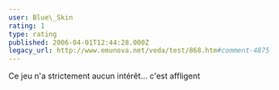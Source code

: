 ```yaml
---
user: Blue\_Skin
rating: 1
type: rating
published: 2006-04-01T12:44:28.000Z
legacy_url: http://www.emunova.net/veda/test/868.htm#comment-4875
---
```

Ce jeu n'a strictement aucun intérêt... c'est affligent